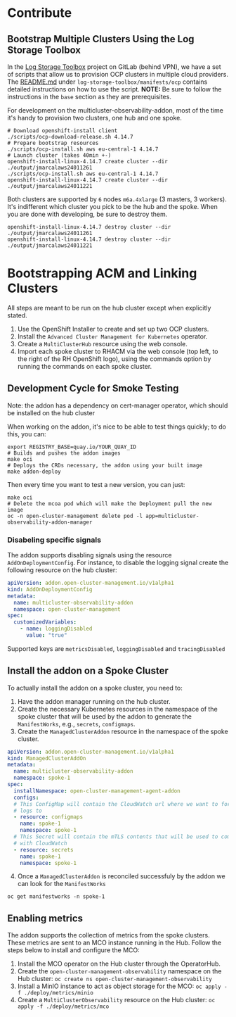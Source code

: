 # Contribute

## Bootstrap Multiple Clusters Using the Log Storage Toolbox

In the [Log Storage
Toolbox](https://gitlab.cee.redhat.com/openshift-logging/log-storage-toolbox)
project on GitLab (behind VPN), we have a set of scripts that allow us to
provision OCP clusters in multiple cloud providers. The
[README.md](https://gitlab.cee.redhat.com/openshift-logging/log-storage-toolbox/-/blob/main/manifests/ocp/README.md)
under `log-storage-toolbox/manifests/ocp` contains detailed instructions on how
to use the script. **NOTE:** Be sure to follow the instructions in the `base`
section as they are prerequisites.

For development on the multicluster-observability-addon, most of the time it's
handy to provision two clusters, one hub and one spoke.

```shell
# Download openshift-install client
./scripts/ocp-download-release.sh 4.14.7
# Prepare bootstrap resources
./scripts/ocp-install.sh aws eu-central-1 4.14.7
# Launch cluster (takes 40min +-)
openshift-install-linux-4.14.7 create cluster --dir ./output/jmarcalaws24011261
./scripts/ocp-install.sh aws eu-central-1 4.14.7
openshift-install-linux-4.14.7 create cluster --dir ./output/jmarcalaws24011221
```

Both clusters are supported by `6` nodes `m6a.4xlarge` (3 masters, 3 workers).
It's indifferent which cluster you pick to be the hub and the spoke. When you
are done with developing, be sure to destroy them.

```shell
openshift-install-linux-4.14.7 destroy cluster --dir ./output/jmarcalaws24011261
openshift-install-linux-4.14.7 destroy cluster --dir ./output/jmarcalaws24011221
```

# Bootstrapping ACM and Linking Clusters

All steps are meant to be run on the hub cluster except when explicitly stated.

1. Use the OpenShift Installer to create and set up two OCP clusters.
2. Install the `Advanced Cluster Management for Kubernetes` operator.
3. Create a `MultiClusterHub` resource using the web console.
4. Import each spoke cluster to RHACM via the web console (top left, to the
   right of the RH OpenShift logo), using the commands option by running the
   commands on each spoke cluster.

## Development Cycle for Smoke Testing

Note: the addon has a dependency on cert-manager operator, which should be
installed on the hub cluster

When working on the addon, it's nice to be able to test things quickly; to do
this, you can:

```shell
export REGISTRY_BASE=quay.io/YOUR_QUAY_ID
# Builds and pushes the addon images
make oci 
# Deploys the CRDs necessary, the addon using your built image
make addon-deploy 
```

Then every time you want to test a new version, you can just:

```shell
make oci
# Delete the mcoa pod which will make the Deployment pull the new image
oc -n open-cluster-management delete pod -l app=multicluster-observability-addon-manager
```

### Disabeling specific signals 

The addon supports disabling signals using the resource `AddOnDeploymentConfig`. For instance, to disable the logging signal create the following resource on the hub cluster:

```yaml
apiVersion: addon.open-cluster-management.io/v1alpha1
kind: AddOnDeploymentConfig
metadata:
  name: multicluster-observability-addon
  namespace: open-cluster-management
spec:
  customizedVariables:
    - name: loggingDisabled
      value: "true"
``` 

Supported keys are `metricsDisabled`, `loggingDisabled` and `tracingDisabled`

## Install the addon on a Spoke Cluster

To actually install the addon on a spoke cluster, you need to:

1. Have the addon manager running on the hub cluster.
2. Create the necessary Kubernetes resources in the namespace of the spoke
    cluster that will be used by the addon to generate the `ManifestWorks`, e.g.,
    `secrets`, `configmaps`.
3. Create the `ManagedClusterAddon` resource in the namespace of the spoke
    cluster.

```yaml
apiVersion: addon.open-cluster-management.io/v1alpha1
kind: ManagedClusterAddOn
metadata:
  name: multicluster-observability-addon
  namespace: spoke-1
spec:
  installNamespace: open-cluster-management-agent-addon
  configs:
  # This ConfigMap will contain the CloudWatch url where we want to forward our
  # logs to
  - resource: configmaps
    name: spoke-1
    namespace: spoke-1
  # This Secret will contain the mTLS contents that will be used to communicate
  # with CloudWatch
  - resource: secrets
    name: spoke-1
    namespace: spoke-1
```

4. Once a `ManagedClusterAddon` is reconciled successfuly by the addon we can
   look for the `ManifestWorks`

```shell
oc get manifestworks -n spoke-1
```

## Enabling metrics

The addon supports the collection of metrics from the spoke clusters. These metrics are sent to an MCO instance running 
in the Hub. Follow the steps below to install and configure the MCO:

1. Install the MCO operator on the Hub cluster through the OperatorHub.
2. Create the `open-cluster-management-observability` namespace on the Hub cluster: `oc create ns open-cluster-management-observability`
3. Install a MinIO instance to act as object storage for the MCO: `oc apply -f ./deploy/metrics/minio`
4. Create a `MultiClusterObservability` resource on the Hub cluster: `oc apply -f ./deploy/metrics/mco`
